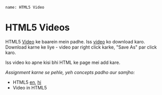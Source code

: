 ```ngMeta
name: HTML5 Video
```

# HTML5 Videos

HTML5 [Video](http://www.w3schools.com/html/html5_video.asp) ke baarein mein padhe. Iss [video](http://navgurukul.org/files/bunny_video.mp4) ko download karo. Download karne ke liye - video par right click karke, "Save As" par click karo.

Iss video ko apne kisi bhi HTML ke page mei add kare. 


_Assignment karne se pehle, yeh concepts padho aur samjho:_  
 * HTML5 [en](http://www.html-5-tutorial.com/about-html5.htm), [hi](https://docs.google.com/document/d/1vDBapN95m9xszfropRPv0Bfti6NAanaplzkXPbcN8ss/edit)  
 * Video in HTML5


